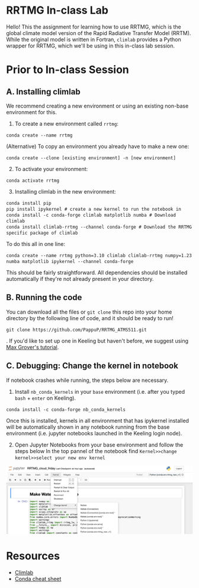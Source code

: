 # RRTMG In-class Lab 

Hello! This the assignment for learning how to use RRTMG, which is the global climate model version of 
the Rapid Radiative Transfer Model (RRTM). While the original model is written in Fortran, `climlab` provides a 
Python wrapper for RRTMG, which we'll be using in this in-class lab session. 

# Prior to In-class Session
## A. Installing climlab

We recommend creating a new environment or using an existing non-base environment for this. 

1. To create a new environment called `rrtmg`:
```
conda create --name rrtmg
```

(Alternative) To copy an environment you already have to make a new one: 
```
conda create --clone [existing environment] -n [new environment] 
```

2. To activate your environment:
```
conda activate rrtmg
```

3. Installing climlab in the new environment:
```
conda install pip 
pip install ipykernel # create a new kernel to run the notebook in 
conda install -c conda-forge climlab matplotlib numba # Download climlab
conda install climlab-rrtmg --channel conda-forge # Download the RRTMG specific package of climlab
```

To do this all in one line:
```
conda create --name rrtmg python=3.10 climlab climlab-rrtmg numpy=1.23 numba matplotlib ipykernel --channel conda-forge
```

This should be fairly straightforward. All dependencies should be installed automatically if they're not already present in your directory.

## B. Running the code
You can download all the files or ``git clone`` this repo into your home directory by the following line of code, and it should be ready to run!
```
git clone https://github.com/PappuP/RRTMG_ATMS511.git
```

. If you'd like to set up one in Keeling but haven't before, we suggest using [Max Grover's tutorial](https://github.com/mgrover1/keeling-crash-course).

## C. Debugging: Change the kernel in notebook
If notebook crashes while running,  the steps below are necessary.

1. Install ``nb_conda_kernels`` in your ``base`` environment (i.e. after you typed `bash` + `enter` on Keeling). 

```
conda install -c conda-forge nb_conda_kernels
```

Once this is installed, kernels in all environment that has ipykernel installed will be automatically shown in any notebook running from the base environment (i.e. jupyter notebooks launched in the Keeling login node). 

2. Open Jupyter Notebooks from your base environment and follow the steps below
In the top pannel of the notebook find ``Kernel>>change kernel>>select your new env kernel``

<img src="Supplementary/kernal.png" alt="Change the kernel in notebook" title="Change the kernel in notebook">

# Resources
- [Climlab](https://climlab.readthedocs.io/en/latest/)
- [Conda cheat sheet](https://docs.conda.io/projects/conda/en/4.6.0/_downloads/52a95608c49671267e40c689e0bc00ca/conda-cheatsheet.pdf)
